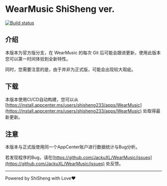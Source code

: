 # WearMusic ShiSheng ver.

[![Build status](https://build.appcenter.ms/v0.1/apps/83af8ac2-0f2a-4b43-9bb2-9cf616d1b3a2/branches/master/badge)](https://appcenter.ms)

## 介绍

本版本为官方版分支，在 WearMusic 的每次 Git 后可能会跟进更新，使用此版本您可以第一时间体验到全新特性。

同时，您需要注意的是，由于并非为正式版，可能会出现较大瑕疵。

## 下载

本版本使用CI/CD自动构建，您可以从[https://install.appcenter.ms/users/shisheng233/apps/WearMusic](https://install.appcenter.ms/users/shisheng233/apps/WearMusic) 处取得最新更新。

## 注意

本版本与正式版使用同一个AppCenter账户进行数据统计与Bug分析。

若发现程序的Bug，请在[https://github.com/JackuXL/WearMusic/issues](https://github.com/JackuXL/WearMusic/issues) 处反馈。

---

Powered by ShiSheng with Love❤